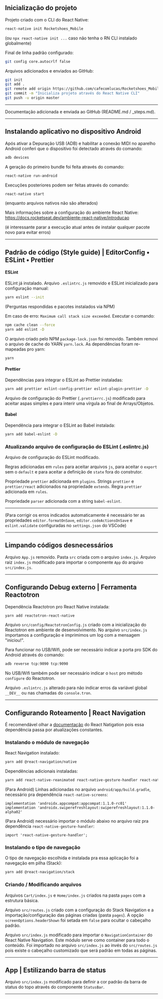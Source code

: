 ## Inicialização do projeto

Projeto criado com o CLI do React Native:

```bash
react-native init Rocketshoes_Mobile
```

(ou `npx react-native init ...` caso não tenha o RN CLI instalado globalmente)

Final de linha padrão configurado:

```bash
git config core.autocrlf false
```

Arquivos adicionados e enviados ao GitHub:

```bash
git init
git add .
git remote add origin https://github.com/cafecomlucas/Rocketshoes_Mobile.git
git commit -m "Inicializa projeto através do React Native CLI"
git push -u origin master
```

---

Documentação adicionada e enviada ao GitHub (README.md / \_steps.md).

---

## Instalando aplicativo no dispositivo Android

Após ativar a Depuração USB (ADB) e habilitar a conexão MIDI no aparelho Android conferi que o dispositivo foi detectado através do comando:

```bash
adb devices
```

A geração do primeiro bundle foi feita através do comando:

```bash
react-native run-android
```

Execuções posteriores podem ser feitas através do comando:

```bash
react-native start
```

(enquanto arquivos nativos não são alterados)

Mais informações sobre a configuração do ambiente React Native:
https://docs.rocketseat.dev/ambiente-react-native/introducao

(é interessante parar a execução atual antes de instalar qualquer pacote novo para evitar erros)

---

## Padrão de código (Style guide) | EditorConfig • ESLint • Prettier

#### ESLint

ESLint já instalado. Arquivo `.eslintrc.js` removido e ESLint inicializado para configuração manual:

```bash
yarn eslint --init
```

(Perguntas respondidas e pacotes instalados via NPM)

Em caso de erro: `Maximum call stack size exceeded`. Executar o comando:

```bash
npm cache clean --force
yarn add eslint -D
```

O arquivo criado pelo NPM `package-lock.json` foi removido. Também removi o arquivo de cache do YARN `yarn.lock`. As dependências foram re-mapeadas pro yarn:

```bash
yarn
```

#### Prettier

Dependências para integrar o ESLint ao Prettier instaladas:

```bash
yarn add prettier eslint-config-prettier eslint-plugin-prettier -D
```

Arquivo de configuração do Prettier (`.prettierrc.js`) modificado para aceitar aspas simples e para interir uma vírgula ao final de Arrays/Objetos.

#### Babel

Dependência para integrar o ESLint ao Babel instalada:

```bash
yarn add babel-eslint -D
```

### Atualizando arquivo de configuração do ESLint (.eslintrc.js)

Arquivo de configuração do ESLint modificado.

Regras adicionadas em `rules` para aceitar arquivos `js`, para aceitar o `export` sem o `default` e para aceitar a definição de `state` fora do construtor.

Propriedade `prettier` adicionada em `plugins`. Strings `prettier` e `prettier/react` adicionados na propriedade `extends`. Regra `prettier` adicionada em `rules`.

Propriedade `parser` adicionada com a string `babel-eslint`.

---

(Para corrigir os erros indicados automaticamente é necessário ter as propriedades `editor.formatOnSave`, `editor.codeActionsOnSave` e `eslint.validate` configuradas no `settings.json` do VSCode)

---

## Limpando códigos desnecessários

Arquivo `App.js` removido. Pasta `src` criada com o arquivo `index.js`. Arquivo raiz `index.js` modificado para importar o componente `App` do arquivo `src/index.js`.

---

## Configurando Debug externo | Ferramenta Reactotron

Dependência Reactotron pro React Native instalada:

```bash
yarn add reactotron-react-native
```

Arquivo `src/config/ReactotronConfig.js` criado com a inicialização do Reactotron em ambiente de desenvolvimento. No arquivo `src/index.js` importamos a configuração e imprimimos um log com a mensagem "iniciou!".

Para funcionar no USB/Wifi, pode ser necessário indicar a porta pro SDK do Android através do comando:

```bash
adb reverse tcp:9090 tcp:9090
```

No USB/Wifi também pode ser necessário indicar o `host` pro método `configure` do Reactotron.

Arquivo `.eslintrc.js` alterado para não indicar erros da variável global `__DEV__` ou nas chamadas do `console.tron`.

---

## Configurando Roteamento | React Navigation

É recomendável olhar a [documentação](https://reactnavigation.org/docs/getting-started/) do React Natigation pois essa dependência passa por atualizações constantes.

### Instalando o módulo de navegação

React Navigation instalado:

```bash
yarn add @react-navigation/native
```

Dependências adicionais instaladas:

```bash
yarn add react-native-reanimated react-native-gesture-handler react-native-screens react-native-safe-area-context @react-native-community/masked-view
```

(Para Android) Linhas adicionadas no arquivo `android/app/build.gradle`, necessário pra dependência `react-native-screens`:

```
implementation 'androidx.appcompat:appcompat:1.1.0-rc01'
implementation 'androidx.swiperefreshlayout:swiperefreshlayout:1.1.0-alpha02'
```

(Para Android) necessário importar o módulo abaixo no arquivo raiz pra dependência `react-native-gesture-handler`:

```
import 'react-native-gesture-handler';
```

### Instalando o tipo de navegação

O tipo de navegação escolhida e instalada pra essa aplicação foi a navegação em pilha (Stack):

```bash
yarn add @react-navigation/stack
```

### Criando / Modificando arquivos

Arquivos `Cart/index.js` e `Home/index.js` criados na pasta `pages` com a estrutura básica.

Arquivo `src/routes.js` criado com a configuração do Stack Navigation e a importação/configuração das páginas criadas (pasta `pages`). A opção `screenOptions.headerShown` foi setada em `false` para ocultar o cabeçalho padrão.

Arquivo `src/index.js` modificado para importar o `NavigationContainer` do React Native Navigation. Este módulo serve como container para todo o conteúdo. Foi importado no arquivo `src/index.js` ao invés do `src/routes.js` pois existe o cabeçalho customizado que será padrão em todas as páginas.

---

## App | Estilizando barra de status

Arquivo `src/index.js` modificado para definir a cor padrão da barra de status do topo através do componente `StatusBar`.

---
